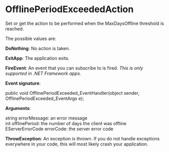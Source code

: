 # OfflinePeriodExceededAction

Set or get the action to be performed when the MaxDaysOffline threshold is reached.

The possible values are:

**DoNothing**: No action is taken.

**ExitApp**: The application exits.

**FireEvent**: An event that you can subscribe to is fired. _This is only supported in .NET Framework apps._

**Event signature**:&#x20;

public void OfflinePeriodExceeded\_EventHandler(object sender, OfflinePeriodExceeded\_EventArgs e);

**Arguments**:

string errorMessage: an error message\
int offlinePeriod: the number of days the client was offline\
EServerErrorCode errorCode: the server error code

**ThrowException**: An exception is thrown. If you do not handle exceptions everywhere in your code, this will most likely crash your application.&#x20;
